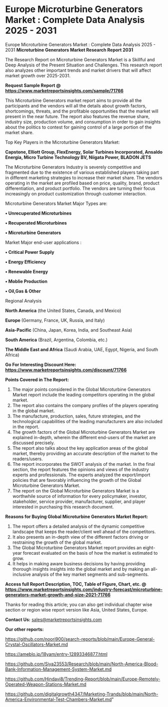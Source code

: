 # Europe Microturbine Generators Market : Complete Data Analysis 2025 - 2031
Europe Microturbine Generators Market : Complete Data Analysis 2025 - 2031
<strong>Microturbine Generators Market Research Report 2031</strong>

The Research Report on Microturbine Generators Market is a Skillful and Deep Analysis of the Present Situation and Challenges. This research report also analyzes other important trends and market drivers that will affect market growth over 2025-2031.

<strong>Request Sample Report @ <a href=https://www.marketreportsinsights.com/sample/71766>https://www.marketreportsinsights.com/sample/71766</a></strong>

This Microturbine Generators market report aims to provide all the participants and the vendors will all the details about growth factors, shortcomings, threats, and the profitable opportunities that the market will present in the near future. The report also features the revenue share, industry size, production volume, and consumption in order to gain insights about the politics to contest for gaining control of a large portion of the market share.

Top Key Players in the Microturbine Generators Market:

<strong>Capstone, Elliott Group, FlexEnergy, Solar Turbines Incorporated, Ansaldo Energia, Micro Turbine Technology BV, Niigata Power, BLADON JETS</strong>

The Microturbine Generators Industry is severely competitive and fragmented due to the existence of various established players taking part in different marketing strategies to increase their market share. The vendors operating in the market are profiled based on price, quality, brand, product differentiation, and product portfolio. The vendors are turning their focus increasingly on product customization through customer interaction.

Microturbine Generators Market Major Types are:

<strong>• Unrecuperated Microturbines

• Recuperated Microturbines

• Microturbine Generators</strong>

Market Major end-user applications :

<strong>• Critical Power Supply

• Energy Efficiency

• Renewable Energy

• Moblie Production

• Oil,Gas & Other</strong>

Regional Analysis

</u><strong><b>North America</b></strong> (the United States, Canada, and Mexico)

<strong><b>Europe </b></strong>(Germany, France, UK, Russia, and Italy)

<strong><b>Asia-Pacific</b></strong> (China, Japan, Korea, India, and Southeast Asia)

<strong><b>South America</b></strong> (Brazil, Argentina, Colombia, etc.)

<strong><b>The Middle East and Africa</b></strong> (Saudi Arabia, UAE, Egypt, Nigeria, and South Africa)

<strong>Go For Interesting Discount Here: <a href=https://www.marketreportsinsights.com/discount/71766>https://www.marketreportsinsights.com/discount/71766</a></strong>

<strong>Points Covered in The Report:</strong>
<ol>
  <li>The major points considered in the Global Microturbine Generators Market report include the leading competitors operating in the global market.</li>
  <li>The report also contains the company profiles of the players operating in the global market.</li>
  <li>The manufacture, production, sales, future strategies, and the technological capabilities of the leading manufacturers are also included in the report.</li>
  <li>The growth factors of the Global Microturbine Generators Market are explained in-depth, wherein the different end-users of the market are discussed precisely.</li>
  <li>The report also talks about the key application areas of the global market, thereby providing an accurate description of the market to the readers/users.</li>
  <li>The report incorporates the SWOT analysis of the market. In the final section, the report features the opinions and views of the industry experts and professionals. The experts analyzed the export/import policies that are favorably influencing the growth of the Global Microturbine Generators Market.</li>
  <li>The report on the Global Microturbine Generators Market is a worthwhile source of information for every policymaker, investor, stakeholder, service provider, manufacturer, supplier, and player interested in purchasing this research document.</li>
</ol>
<strong>Reasons for Buying Global Microturbine Generators Market Report:</strong>

<ol>
  <li>The report offers a detailed analysis of the dynamic competitive landscape that keeps the reader/client well ahead of the competitors.</li>
  <li>It also presents an in-depth view of the different factors driving or restraining the growth of the global market.</li>
  <li>The Global Microturbine Generators Market report provides an eight-year forecast evaluated on the basis of how the market is estimated to grow.</li>
  <li>It helps in making aware business decisions by having providing thorough insights insights into the global market and by making an all-inclusive analysis of the key market segments and sub-segments.</li>
</ol>
<strong>Access full Report Description, TOC, Table of Figure, Chart, etc. @ <a href=https://www.marketreportsinsights.com/industry-forecast/microturbine-generators-market-growth-and-size-2021-71766>https://www.marketreportsinsights.com/industry-forecast/microturbine-generators-market-growth-and-size-2021-71766</a></strong>


Thanks for reading this article; you can also get individual chapter wise section or region wise report version like Asia, United States, Europe.

<strong>Contact Us:</strong>
sales@marketreportsinsights.com

<strong>Our other reports:</strong>

<a href=https://github.com/noori900/search-reports/blob/main/Europe-General-Crystal-Oscillators-Market.md>https://github.com/noori900/search-reports/blob/main/Europe-General-Crystal-Oscillators-Market.md</a>

<a href=https://ameblo.jp/18yam/entry-12893346877.html>https://ameblo.jp/18yam/entry-12893346877.html</a>

<a href=https://github.com/Siya23553/Research/blob/main/North-America-Blood-Bank-Information-Management-System-Market.md>https://github.com/Siya23553/Research/blob/main/North-America-Blood-Bank-Information-Management-System-Market.md</a>

<a href=https://github.com/Hindavi8/Trending-Report/blob/main/Europe-Remotely-Operated-Weapon-Stations-Market.md>https://github.com/Hindavi8/Trending-Report/blob/main/Europe-Remotely-Operated-Weapon-Stations-Market.md</a>

<a href=https://github.com/digitalgrowth4347/Marketing-Trands/blob/main/North-America-Environmental-Test-Chambers-Market.md>https://github.com/digitalgrowth4347/Marketing-Trands/blob/main/North-America-Environmental-Test-Chambers-Market.md</a>"
